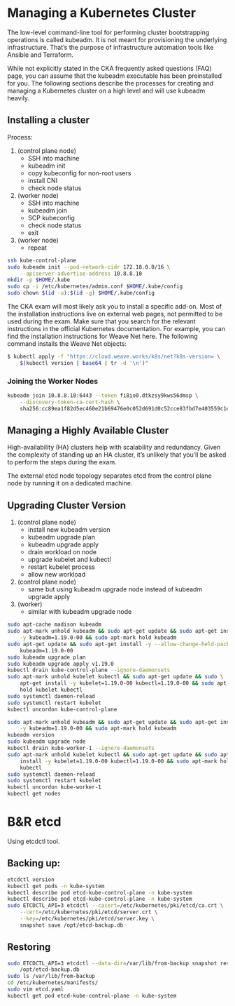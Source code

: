 # Managing a Kubernetes Cluster

The low-level command-line tool for performing cluster bootstrapping operations is called kubeadm. It is not meant for provisioning the underlying infrastructure. That’s the purpose of infrastructure automation tools like Ansible and Terraform.

While not explicitly stated in the CKA frequently asked questions (FAQ) page, you can assume that the kubeadm executable has been preinstalled for you. The following sections describe the processes for creating and managing a Kubernetes cluster on a high level and will use kubeadm heavily.

## Installing a cluster

Process:

1. (control plane node)
    - SSH into machine
    - kubeadm init
    - copy kubeconfig for non-root users
    - install CNI
    - check node status
2. (worker node)
    - SSH into machine
    - kubeadm join
    - SCP kubeconfig
    - check node status
    - exit
3. (worker node)
    - repeat

```bash
ssh kube-control-plane
sudo kubeadm init --pod-network-cidr 172.18.0.0/16 \
    --apiserver-advertise-address 10.8.8.10
mkdir -p $HOME/.kube
sudo cp -i /etc/kubernetes/admin.conf $HOME/.kube/config
sudo chown $(id -u):$(id -g) $HOME/.kube/config
```


The CKA exam will most likely ask you to install a specific add-on. Most of the installation instructions live on external web pages, not permitted to be used during the exam. Make sure that you search for the relevant instructions in the official Kubernetes documentation. For example, you can find the installation instructions for Weave Net here. The following command installs the Weave Net objects:

```bash
$ kubectl apply -f "https://cloud.weave.works/k8s/net?k8s-version= \
    $(kubectl version | base64 | tr -d '\n')"
```

### Joining the Worker Nodes

```bash
kubeadm join 10.8.8.10:6443 --token fi8io0.dtkzsy9kws56dmsp \
    --discovery-token-ca-cert-hash \
    sha256:cc89ea1f82d5ec460e21b69476e0c052d691d0c52cce83fbd7e403559c1ebdac
```

## Managing a Highly Available Cluster

High-availability (HA) clusters help with scalability and redundancy. Given the complexity of standing up an HA cluster, it’s unlikely that you’ll be asked to perform the steps during the exam. 

The external etcd node topology separates etcd from the control plane node by running it on a dedicated machine.

## Upgrading Cluster Version

1. (control plane node)
    - install new kubeadm version
    - kubeadm upgrade plan
    - kubeadm upgrade apply
    - drain workload on node
    - upgrade kubelet and kubectl
    - restart kubelet process
    - allow new workload
2. (control plane node)
    - same but using kubeadm upgrade node instead of kubeadm upgrade apply
3. (worker)
    - similar with kubeadm upgrade node

```bash
sudo apt-cache madison kubeadm
sudo apt-mark unhold kubeadm && sudo apt-get update && sudo apt-get install \
    -y kubeadm=1.19.0-00 && sudo apt-mark hold kubeadm
sudo apt-get update && sudo apt-get install -y --allow-change-held-packages \
    kubeadm=1.19.0-00
sudo kubeadm upgrade plan
sudo kubeadm upgrade apply v1.19.0
kubectl drain kube-control-plane --ignore-daemonsets
sudo apt-mark unhold kubelet kubectl && sudo apt-get update && sudo \
    apt-get install -y kubelet=1.19.0-00 kubectl=1.19.0-00 && sudo apt-mark \
    hold kubelet kubectl
sudo systemctl daemon-reload
sudo systemctl restart kubelet
kubectl uncordon kube-control-plane
```

```bash
sudo apt-mark unhold kubeadm && sudo apt-get update && sudo apt-get install \
    -y kubeadm=1.19.0-00 && sudo apt-mark hold kubeadm
kubeadm version
sudo kubeadm upgrade node
kubectl drain kube-worker-1 --ignore-daemonsets
sudo apt-mark unhold kubelet kubectl && sudo apt-get update && sudo apt-get \
    install -y kubelet=1.19.0-00 kubectl=1.19.0-00 && sudo apt-mark hold kubelet \
    kubectl
sudo systemctl daemon-reload
sudo systemctl restart kubelet
kubectl uncordon kube-worker-1
kubectl get nodes
```

# B&R etcd

Using etcdctl tool.

## Backing up:

```bash
etcdctl version
kubectl get pods -n kube-system
kubectl describe pod etcd-kube-control-plane -n kube-system
kubectl describe pod etcd-kube-control-plane -n kube-system
sudo ETCDCTL_API=3 etcdctl --cacert=/etc/kubernetes/pki/etcd/ca.crt \
    --cert=/etc/kubernetes/pki/etcd/server.crt \
    --key=/etc/kubernetes/pki/etcd/server.key \
    snapshot save /opt/etcd-backup.db
```

## Restoring

```bash
sudo ETCDCTL_API=3 etcdctl --data-dir=/var/lib/from-backup snapshot restore \
    /opt/etcd-backup.db
sudo ls /var/lib/from-backup
cd /etc/kubernetes/manifests/
sudo vim etcd.yaml
kubectl get pod etcd-kube-control-plane -n kube-system
```
